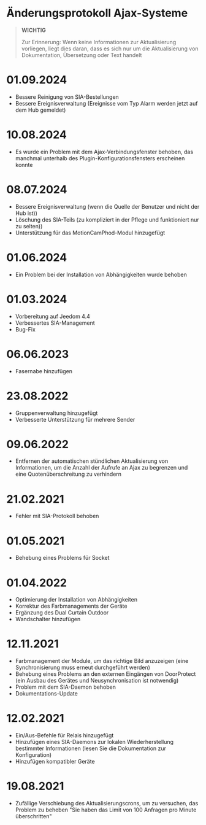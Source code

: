 # Änderungsprotokoll Ajax-Systeme

>**WICHTIG**
>
>Zur Erinnerung: Wenn keine Informationen zur Aktualisierung vorliegen, liegt dies daran, dass es sich nur um die Aktualisierung von Dokumentation, Übersetzung oder Text handelt

# 01.09.2024

- Bessere Reinigung von SIA-Bestellungen
- Bessere Ereignisverwaltung (Ereignisse vom Typ Alarm werden jetzt auf dem Hub gemeldet)

# 10.08.2024

- Es wurde ein Problem mit dem Ajax-Verbindungsfenster behoben, das manchmal unterhalb des Plugin-Konfigurationsfensters erscheinen konnte

# 08.07.2024

- Bessere Ereignisverwaltung (wenn die Quelle der Benutzer und nicht der Hub ist))
- Löschung des SIA-Teils (zu kompliziert in der Pflege und funktioniert nur zu selten))
- Unterstützung für das MotionCamPhod-Modul hinzugefügt

# 01.06.2024

- Ein Problem bei der Installation von Abhängigkeiten wurde behoben

# 01.03.2024

- Vorbereitung auf Jeedom 4.4
- Verbessertes SIA-Management
- Bug-Fix

# 06.06.2023

- Fasernabe hinzufügen

# 23.08.2022

- Gruppenverwaltung hinzugefügt
- Verbesserte Unterstützung für mehrere Sender

# 09.06.2022

- Entfernen der automatischen stündlichen Aktualisierung von Informationen, um die Anzahl der Aufrufe an Ajax zu begrenzen und eine Quotenüberschreitung zu verhindern

# 21.02.2021

- Fehler mit SIA-Protokoll behoben

# 01.05.2021

- Behebung eines Problems für Socket

# 01.04.2022

- Optimierung der Installation von Abhängigkeiten
- Korrektur des Farbmanagements der Geräte
- Ergänzung des Dual Curtain Outdoor
- Wandschalter hinzufügen

# 12.11.2021

- Farbmanagement der Module, um das richtige Bild anzuzeigen (eine Synchronisierung muss erneut durchgeführt werden)
- Behebung eines Problems an den externen Eingängen von DoorProtect (ein Ausbau des Gerätes und Neusynchronisation ist notwendig)
- Problem mit dem SIA-Daemon behoben
- Dokumentations-Update

# 12.02.2021

- Ein/Aus-Befehle für Relais hinzugefügt
- Hinzufügen eines SIA-Daemons zur lokalen Wiederherstellung bestimmter Informationen (lesen Sie die Dokumentation zur Konfiguration)
- Hinzufügen kompatibler Geräte

# 19.08.2021

- Zufällige Verschiebung des Aktualisierungscrons, um zu versuchen, das Problem zu beheben "Sie haben das Limit von 100 Anfragen pro Minute überschritten"
